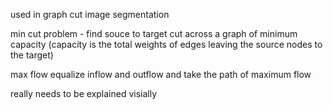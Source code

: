 used in graph cut image segmentation

min cut problem - find souce to target cut across a graph of minimum capacity
(capacity is the total weights of edges leaving the source nodes to the target)

max flow equalize inflow and outflow and take the path of maximum flow 

really needs to be explained visially 